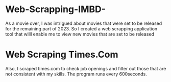 


# Web-Scrapping-IMBD-

As a movie over, I was intrigued about movies that were set to be released for the remaining part of 2023. 
So I created a web scrapping application tool that willl enable me to view new movies that are set to be released 


# Web Scraping Times.Com
Also, I scraped times.com to check job openings and filter out those that are not consistent with my skills. The program runs every 600seconds.
